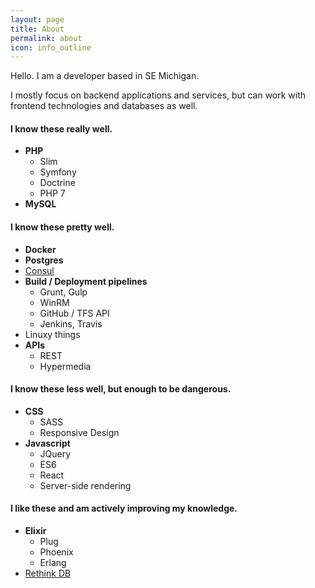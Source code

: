 ```yaml
---
layout: page
title: About
permalink: about
icon: info_outline
---
```


Hello. I am a developer based in SE Michigan.

I mostly focus on backend applications and services, but can work with frontend technologies and databases as well.

#### I know these really well.

- **PHP**
    - Slim
    - Symfony
    - Doctrine
    - PHP 7
- **MySQL**

#### I know these pretty well.

- **Docker**
- **Postgres**
- [Consul](https://www.consul.io)
- **Build / Deployment pipelines**
    - Grunt, Gulp
    - WinRM
    - GitHub / TFS API
    - Jenkins, Travis
- Linuxy things
- **APIs**
    - REST
    - Hypermedia

#### I know these less well, but enough to be dangerous.

- **CSS**
    - SASS
    - Responsive Design
- **Javascript**
    - JQuery
    - ES6
    - React
    - Server-side rendering

#### I like these and am actively improving my knowledge.

- **Elixir**
    - Plug
    - Phoenix
    - Erlang
- [Rethink DB](http://rethinkdb.com)

